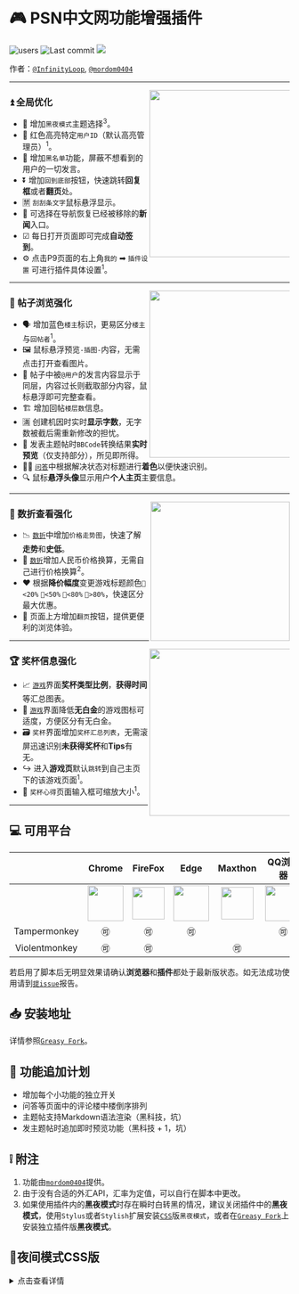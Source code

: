 # 🎮 PSN中文网功能增强插件

![users](https://img.shields.io/badge/users-168-orange.svg)
![Last commit](https://img.shields.io/github/last-commit/swsoyee/psnine-enhanced-version.svg)
![](https://img.shields.io/github/license/swsoyee/psnine-enhanced-version.svg)  

作者：[`@InfinityLoop`](https://github.com/swsoyee), [`@mordom0404`](https://github.com/mordom0404)

---
<img src="https://raw.githubusercontent.com/swsoyee/psnine-enhanced-version/master/screenshots/homepage.png" width="300" align="right" style="max-width: 50%">

### ⏫ 全局优化

- 🌙 增加`黑夜模式`主题选择<sup>3</sup>。 
- 👮 红色高亮特定`用户ID`（默认高亮管理员）<sup>1</sup>。 
- 🚫 增加`黑名单`功能，屏蔽不想看到的用户的一切发言。
- ⏬ 增加`回到底部`按钮，快速跳转**回复框**或者**翻页**处。  
- 🈲 `刮刮条文字`鼠标悬浮显示。 
- 📰 可选择在导航恢复已经被移除的**新闻**入口。
- ☑ 每日打开页面即可完成**自动签到**。
- ⚙ 点击P9页面的右上角`我的` ➡ `插件设置` 可进行插件具体设置<sup>1</sup>。  

---
<img src="https://raw.githubusercontent.com/swsoyee/psnine-enhanced-version/master/screenshots/replyContent.png" width="300" align="right" style="max-width: 50%">

### 📜 帖子浏览强化

- 🗣 增加蓝色`楼主`标识，更易区分`楼主`与`回帖者`<sup>1</sup>。  
- 🖼 鼠标悬浮预览`-插图-`内容，无需点击打开查看图片。  
- 💬 帖子中被`@用户`的发言内容显示于同层，内容过长则截取部分内容，鼠标悬浮即可完整查看。  
- 🏗 增加回帖`楼层数`信息。
- 🈵 创建机因时实时**显示字数**，无字数被截后需重新修改的担忧。  
- 📝 发表主题帖时`BBCode`转换结果**实时预览**（仅支持部分），所见即所得。
- 🙋‍♂️ [`问答`](https://psnine.com/qa)中根据解决状态对标题进行**着色**以便快速识别。
- 🔍 鼠标**悬浮头像**显示用户**个人主页**主要信息。

---
<img src="https://raw.githubusercontent.com/swsoyee/psnine-enhanced-version/master/screenshots/foreignCurrency.png" width="250" align="right" style="max-width: 50%">

### 💸 数折查看强化

- 📉 [`数折`](https://psnine.com/dd/HP9000-CUSA08392_00-ASIAPLACEHOLDER1)中增加`价格走势图`，快速了解**走势**和**史低**。 
- 💱 [`数折`](https://psnine.com/dd)增加人民币价格换算，无需自己进行价格换算<sup>2</sup>。
- ❤ 根据**降价幅度**变更游戏标题颜色`💚<20%` `💛<50%` `🧡<80%` `💖>80%`，快速区分最大优惠。
- 📄 页面上方增加`翻页`按钮，提供更便利的浏览体验。  

---
<img src="https://raw.githubusercontent.com/swsoyee/psnine-enhanced-version/master/screenshots/trophySummary.png" width="300" align="right" style="max-width: 50%">  

### 🏆 奖杯信息强化

- 📈 [`游戏`](https://psnine.com/psngame/15295)界面**奖杯类型比例**，**获得时间**等汇总图表。  
- 🔖 [`游戏`](https://psnine.com/psngame)界面降低**无白金**的游戏图标可适度，方便区分有无白金。  
- 🗃 `奖杯`界面增加`奖杯汇总列表`，无需滚屏迅速识别**未获得奖杯**和**Tips**有无。
- ↪ 进入**游戏页**默认`跳转`到自己主页下的该游戏页面<sup>1</sup>。
- 📝 `奖杯心得`页面输入框可缩放大小<sup>1</sup>。  

---



## 💻 可用平台
||Chrome|FireFox|Edge|Maxthon|QQ浏览器|360浏览器|
| ---- | ---- | ---- | ---- | ---- | ---- | ---- |
| | <img src="https://raw.githubusercontent.com/swsoyee/psnine-night-mode-CSS/master/icon/chrome-512.png" width="64px"></img>| <img src="https://raw.githubusercontent.com/swsoyee/psnine-night-mode-CSS/master/icon/512px-Firefox_Logo%2C_2017.svg.png" width="58px"></img> | <img src="https://raw.githubusercontent.com/swsoyee/psnine-night-mode-CSS/master/icon/edge.png" width="64px"></img>|<div align="center"> <img src="https://raw.githubusercontent.com/swsoyee/psnine-night-mode-CSS/master/icon/Maxthon.png" width="58px"></img></div> |<div align="center"> <img src="https://raw.githubusercontent.com/swsoyee/psnine-night-mode-CSS/master/icon/qq.jpg" width="64px"></img></div> |  <div align="center"><img src="https://raw.githubusercontent.com/swsoyee/psnine-night-mode-CSS/master/icon/360 Security Browser.png" width="60px"></img></div>
|<div align="center">Tampermonkey</div>|<div align="center">🉑</div>|<div align="center">🉑</div>|<div align="center">🉑</div>||<div align="center">🉑</div>|<div align="center">🉑</div>|
|<div align="center">Violentmonkey</div>|<div align="center">🉑</div>|<div align="center">🉑</div>||<div align="center">🉑</div>||<div align="center">🉑</div>|

若启用了脚本后无明显效果请确认**浏览器**和**插件**都处于最新版状态。如无法成功使用请到[`提issue`](https://github.com/swsoyee/psnine-night-mode-CSS/issues/new)报告。

## 📥 安装地址

详情参照[`Greasy Fork`](https://greasyfork.org/zh-CN/scripts/375985-psn%E4%B8%AD%E6%96%87%E7%BD%91%E5%8A%9F%E8%83%BD%E5%A2%9E%E5%BC%BA)。 

## 🦉 功能追加计划

- 增加每个小功能的独立开关
- 问答等页面中的评论楼中楼倒序排列
- 主题帖支持Markdown语法渲染（黑科技，坑）
- 发主题帖时追加即时预览功能（黑科技 + 1，坑）

## ❕ 附注
1. 功能由[`mordom0404`](https://psnine.com/psnid/mordom0404)提供。
2. 由于没有合适的外汇API，汇率为定值，可以自行在脚本中更改。
3. 如果使用插件内的**黑夜模式**时存在瞬时白转黑的情况，建议关闭插件中的**黑夜模式**，使用`Stylus`或者`Stylish`扩展安装[`CSS`](https://userstyles.org/styles/167244/p9)版`黑夜模式`，或者在[`Greasy Fork`](https://greasyfork.org/zh-CN/scripts/376181-p9%E5%A4%9C%E9%97%B4%E6%A8%A1%E5%BC%8F)上安装独立插件版**黑夜模式**。

## 🌙夜间模式CSS版

<details>
<summary>点击查看详情</summary>

[![Install with Stylish](https://img.shields.io/badge/Install%20with-Stylish-00adad.svg)](https://userstyles.org/styles/167244/p9)

---
<img src="https://raw.githubusercontent.com/swsoyee/psnine-enhanced-version/master/screenshots/homepage.png" width="420" align="right" style="max-width: 50%">


本CSS样式为[`P9`](https://psnine.com/)的夜间模式，为了方便夜间使用而编写的。
由于自己日常使用界面有限，可能并不是所有元素都进行了合适的更改，如有发现希望得到各位的反馈以便后期更新。

⭐全站启用护眼黑色调显示
⭐支持帖子的隐藏文字[musk]鼠标划过显示(可选)

### 更新记录
- v1.8 🐞修复已知问题
- v1.7 ➕新增多项配色
- v1.6 🐞修复奖杯tips页面文字颜色过淡的问题
- v1.5 🐞修复直接安装js版本时无法使用的问题
- v1.4 🐞修复主题帖中的表格背景色
- v1.3 🐞修复直接安装js版本时无法使用的问题
- v1.2 🐞修复d7vg.com下的使用问题
- v1.1 🐞修改奖杯底色，部分页面的高亮颜色
- v1.0 👑发布
</details>
